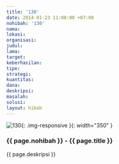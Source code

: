 ```yaml
---
title: '130'
date: 2014-01-23 11:08:00 +07:00
nohibah: '130'
nama:
lokasi:
organisasi:
judul:
lama:
target:
keberhasilan:
tipe:
strategi:
kuantitas:
dana:
deskripsi:
masalah:
solusi:
layout: hibah
---
```


![130](/static/img/hibahcms/130.png){: .img-responsive }{: width="350" }

### {{ page.nohibah }} - {{ page.title }}

{{ page.deskripsi }}
